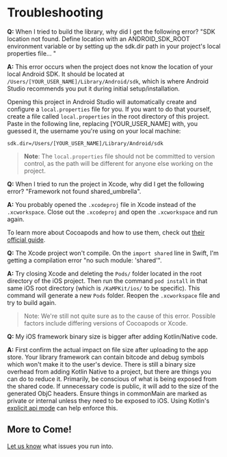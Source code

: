 # Troubleshooting

**Q:** When I tried to build the library, why did I get the following error? "SDK location not found. Define location with an ANDROID_SDK_ROOT environment variable or by setting up the sdk.dir path in your project's local properties file... "

**A:** This error occurs when the project does not know the location of your local Android SDK. It should be located at `/Users/[YOUR_USER_NAME]/Library/Android/sdk`, which is where Android Studio recommends you put it during initial setup/installation.

Opening this project in Android Studio will automatically create and configure a `local.properties` file for you. If you want to do that yourself, create a file called `local.properties` in the root directory of this project. Paste in the following line, replacing [YOUR_USER_NAME] with, you guessed it, the username you're using on your local machine:

```
sdk.dir=/Users/[YOUR_USER_NAME]/Library/Android/sdk
```

>**Note**: The `local.properties` file should not be committed to version control, as the path will be different for anyone else working on the project.


**Q:** When I tried to run the project in Xcode, why did I get the following error? "Framework not found shared_umbrella".

**A:** You probably opened the `.xcodeproj` file in Xcode instead of the `.xcworkspace`. Close out the `.xcodeproj` and open the `.xcworkspace` and run again.

 To learn more about Cocoapods and how to use them, check out [their official guide](https://guides.cocoapods.org/using/index.html).


**Q:** The Xcode project won't compile. On the `import shared` line in Swift, I'm getting a compilation error "no
 such module: 'shared'".

**A:** Try closing Xcode and deleting the `Pods/` folder located in the root directory of the iOS project. Then run the command `pod install` in that same iOS root directory (which is `/KaMPKit/ios/` to be specific). This command will generate a new `Pods` folder. Reopen the `.xcworkspace` file and try to build again.

> Note: We're still not quite sure as to the cause of this error. Possible factors include differing versions of Cocoapods or Xcode.

**Q:** My iOS framework binary size is bigger after adding Kotlin/Native code. 

**A:** First confirm the actual impact on file size after uploading to the app store. Your library framework can contain bitcode and debug symbols which won't make it to the user's device. There is still a binary size overhead from adding Kotlin Native to a project, but there are things you can do to reduce it. Primarily, be conscious of what is being exposed from the shared code. If unnecessary code is public, it will add to the size of the generated ObjC headers. Ensure things in commonMain are marked as private or internal unless they need to be exposed to iOS. Using Kotlin's [explicit api mode](https://kotlinlang.org/docs/whatsnew14.html#explicit-api-mode-for-library-authors) can help enforce this.
## More to Come!

[Let us know](../CONTACT_US.md) what issues you run into.
